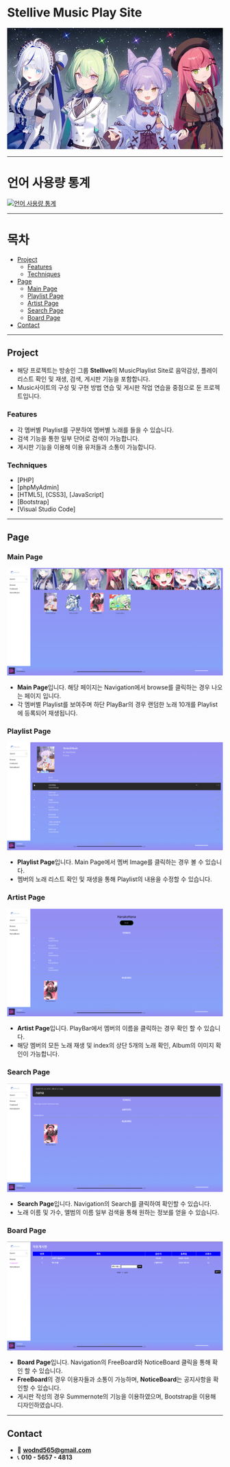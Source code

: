 # Stellive Music Play Site
<!--프로젝트 메인 이미지-->
![Project Title](music_play/readme_img/cliche.png)

<hr>

# 언어 사용량 통계
[![언어 사용량 통계](https://github-readme-stats.vercel.app/api/top-langs/?username=ungs1026&layout=compact)](https://github.com/ungs1026/MusicStellive)

<hr>

<!--목차-->
# 목차
- [Project](#project)
    - [Features](#features)
    - [Techniques](#techniques)
- [Page](#page)
    - [Main Page](#main-page)
    - [Playlist Page](#playlist-page)
    - [Artist Page](#artist-page)
    - [Search Page](#search-page)
    - [Board Page](#board-page)
- [Contact](#contact)

<hr>

<!--프로젝트 설명-->
## Project
- 해당 프로젝트는 방송인 그룹 **Stellive**의 MusicPlaylist Site로 음악감상, 플레이리스트 확인 및 재생, 검색, 게시판 기능을 포함합니다.
- Music사이트의 구성 및 구현 방법 연습 및 게시판 작업 연습을 중점으로 둔 프로젝트입니다.

### Features
- 각 멤버별 Playlist를 구분하여 멤버별 노래를 들을 수 있습니다.
- 검색 기능을 통한 일부 단어로 검색이 가능합니다.
- 게시판 기능을 이용해 이용 유저들과 소통이 가능합니다.

### Techniques
- [PHP]
- [phpMyAdmin]
- [HTML5], [CSS3], [JavaScript]
- [Bootstrap]
- [Visual Studio Code]

<hr>

<!--각 페이지 설명-->
## Page

### Main Page
![Main Page](music_play/readme_img/main.png)
- **Main Page**입니다. 해당 페이지는 Navigation에서 browse를 클릭하는 경우 나오는 페이지 입니다.
- 각 멤버별 Playlist를 보여주며 하단 PlayBar의 경우 랜덤한 노래 10개를 Playlist에 등록되어 재생됩니다.

### Playlist Page
![Playlist Page](music_play/readme_img/playlist.png)
- **Playlist Page**입니다. Main Page에서 멤버 Image를 클릭하는 경우 볼 수 있습니다.
- 멤버의 노래 리스트 확인 및 재생을 통해 Playlist의 내용을 수정할 수 있습니다.

### Artist Page
![Artist Page](music_play/readme_img/Artist.png)
- **Artist Page**입니다. PlayBar에서 멤버의 이름을 클릭하는 경우 확인 할 수 있습니다.
- 해당 멤버의 모든 노래 재생 및 index의 상단 5개의 노래 확인, Album의 이미지 확인이 가능합니다.


### Search Page
![Search Page](music_play/readme_img/search.png)
- **Search Page**입니다.  Navigation의 Search를 클릭하여 확인할 수 있습니다.
- 노래 이름 및 가수, 앨범의 이름 일부 검색을 통해 원하는 정보를 얻을 수 있습니다.


### Board Page
![Board Page](music_play/readme_img/board.png)
- **Board Page**입니다.  Navigation의 FreeBoard와 NoticeBoard 클릭을 통해 확인 할 수 있습니다.
- **FreeBoard**의 경우 이용자들과 소통이 가능하며, **NoticeBoard**는 공지사항을 확인할 수 있습니다.
- 게시판 작성의 경우 Summernote의 기능을 이용하였으며, Bootstrap을 이용해 디자인하였습니다.

<hr>

<!--접근-->
## Contact
- 📧  **wodnd565@gmail.com**
- 📞  **010 - 5657 - 4813**
